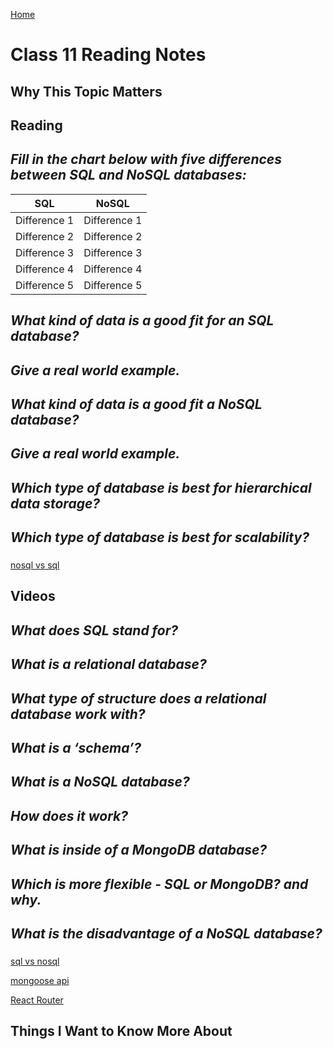 [Home](https://pgmorales76.github.io/reading_notes_301/)

# Class 11 Reading Notes

## Why This Topic Matters

### 

## Reading

## *Fill in the chart below with five differences between SQL and NoSQL databases:*

| SQL          | NoSQL        |
| :---:        | :---:        |
| Difference 1 | Difference 1 |
| Difference 2 | Difference 2 |
| Difference 3 | Difference 3 |
| Difference 4 | Difference 4 |
| Difference 5 | Difference 5 |

## *What kind of data is a good fit for an SQL database?*

###

## *Give a real world example.*

###

## *What kind of data is a good fit a NoSQL database?*

###

## *Give a real world example.*

###

## *Which type of database is best for hierarchical data storage?*

###

## *Which type of database is best for scalability?*

###

[nosql vs sql](https://www.thegeekstuff.com/2014/01/sql-vs-nosql-db/?utm_source=tuicool)

## Videos

## *What does SQL stand for?*

###

## *What is a relational database?*

###

## *What type of structure does a relational database work with?*

###

## *What is a ‘schema’?*

###

## *What is a NoSQL database?*

###

## *How does it work?*

###

## *What is inside of a MongoDB database?*

###

## *Which is more flexible - SQL or MongoDB? and why.*

###

## *What is the disadvantage of a NoSQL database?*

###

[sql vs nosql](https://www.youtube.com/watch?v=ZS_kXvOeQ5Y)

[mongoose api](https://mongoosejs.com/docs/api.html#Model)

[React Router](https://reactrouter.com/web/api/BrowserRouter)

## Things I Want to Know More About

###
